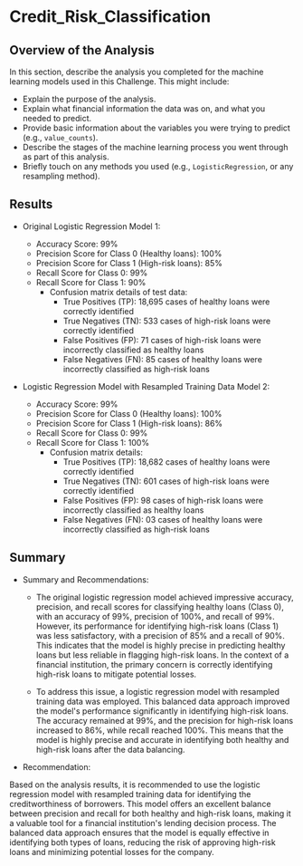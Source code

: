 # Credit_Risk_Classification
## Overview of the Analysis

In this section, describe the analysis you completed for the machine learning models used in this Challenge. This might include:

* Explain the purpose of the analysis.
* Explain what financial information the data was on, and what you needed to predict.
* Provide basic information about the variables you were trying to predict (e.g., `value_counts`).
* Describe the stages of the machine learning process you went through as part of this analysis.
* Briefly touch on any methods you used (e.g., `LogisticRegression`, or any resampling method).

## Results
* Original Logistic Regression Model 1:
  * Accuracy Score: 99%
  * Precision Score for Class 0 (Healthy loans): 100%
  * Precision Score for Class 1 (High-risk loans): 85%
  * Recall Score for Class 0: 99%
  * Recall Score for Class 1: 90%
    * Confusion matrix details of test data:
      * True Positives (TP): 18,695 cases of healthy loans were correctly identified
      * True Negatives (TN): 533 cases of high-risk loans were correctly identified
      * False Positives (FP): 71 cases of high-risk loans were incorrectly classified as healthy loans
      * False Negatives (FN): 85 cases of healthy loans were incorrectly classified as high-risk loans 

* Logistic Regression Model with Resampled Training Data Model 2:
  * Accuracy Score: 99%
  * Precision Score for Class 0 (Healthy loans): 100%
  * Precision Score for Class 1 (High-risk loans): 86%
  * Recall Score for Class 0: 99%
  * Recall Score for Class 1: 100%
    * Confusion matrix details:
      * True Positives (TP): 18,682 cases of healthy loans were correctly identified
      * True Negatives (TN): 601 cases of high-risk loans were correctly identified
      * False Positives (FP): 98 cases of high-risk loans were incorrectly classified as healthy loans
      * False Negatives (FN): 03 cases of healthy loans were incorrectly classified as high-risk loans 

## Summary

* Summary and Recommendations:

    * The original logistic regression model achieved impressive accuracy, precision, and recall scores for classifying healthy loans         (Class 0), with an accuracy of 99%, precision of 100%, and recall of 99%. However, its performance for identifying high-risk loans (Class 1) was less satisfactory, with a precision of 85% and a recall of 90%. This indicates that the model is highly precise in  predicting healthy loans but less reliable in flagging high-risk loans. In the context of a financial institution, the primary          concern is correctly identifying high-risk loans to mitigate potential losses.

    * To address this issue, a logistic regression model with resampled training data was employed. This balanced data approach improved the model's performance significantly in identifying high-risk loans. The accuracy remained at 99%, and the precision for high-risk loans increased to 86%, while recall reached 100%. This means that the model is highly precise and accurate in identifying both healthy and high-risk loans after the data balancing.

* Recommendation:

Based on the analysis results, it is recommended to use the logistic regression model with resampled training data for identifying the creditworthiness of borrowers. This model offers an excellent balance between precision and recall for both healthy and high-risk loans, making it a valuable tool for a financial institution's lending decision process. The balanced data approach ensures that the model is equally effective in identifying both types of loans, reducing the risk of approving high-risk loans and minimizing potential losses for the company.
